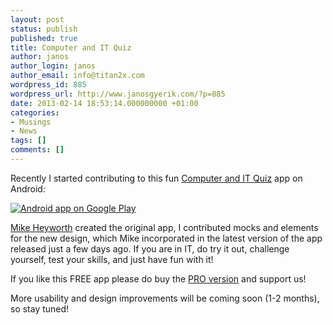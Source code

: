 ```yaml
---
layout: post
status: publish
published: true
title: Computer and IT Quiz
author: janos
author_login: janos
author_email: info@titan2x.com
wordpress_id: 885
wordpress_url: http://www.janosgyerik.com/?p=885
date: 2013-02-14 18:53:14.000000000 +01:00
categories:
- Musings
- News
tags: []
comments: []
---
```

Recently I started contributing to this fun <a href="https://play.google.com/store/apps/details?id=quizHarness.quiz">Computer and IT Quiz</a> app on Android:

<a href="https://play.google.com/store/apps/details?id=quizHarness.quiz"><img alt="Android app on Google Play" src="http://www.android.com/images/brand/android_app_on_play_logo_large.png" /></a>

<a href="http://spiderdogsandroidproject.blogspot.co.uk/">Mike Heyworth</a> created the original app, I contributed mocks and elements for the new design, which Mike incorporated in the latest version of the app released just a few days ago. If you are in IT, do try it out, challenge yourself, test your skills, and just have fun with it!

If you like this FREE app please do buy the <a href="https://play.google.com/store/apps/details?id=com.spiderdog.computeritquizpro">PRO version</a> and support us!

More usability and design improvements will be coming soon (1-2 months), so stay tuned!

&nbsp;
